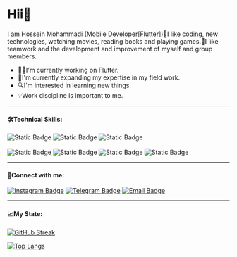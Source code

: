 
<h1>Hii👋</h1>
<p>I am Hossein Mohammadi (Mobile Developer[Flutter])💫I like coding, new technologies, watching movies, reading books and playing games.💫I like teamwork and the development and improvement of myself and group members.</p>
<ul>
   <li>👨‍💻I'm currently working on Flutter.</li>
   <li>🌱I'm currently expanding my expertise in my field work.</li>
   <li>🔍I'm interested in learning new things.</li>
   <li>💡Work discipline is important to me.</li>
   </ul>
<hr>
<h4>🛠Technical Skills:</h4>
<div>
   
<img alt="Static Badge" src="https://img.shields.io/badge/Code-Dart-blue?logo=dart">

<img alt="Static Badge" src="https://img.shields.io/badge/Framework-Flutter-blue?logo=flutter&logoColor=85C1E9">

<img alt="Static Badge" src="https://img.shields.io/badge/Database-Hive-red?logo=hive">
<br><br>
<img alt="Static Badge" src="https://img.shields.io/badge/Tools-Figma-green?logo=figma">
<img alt="Static Badge" src="https://img.shields.io/badge/Tools-Git-red?logo=git">
<img alt="Static Badge" src="https://img.shields.io/badge/Tools-GitHub-black?logo=github">
<img alt="Static Badge" src="https://img.shields.io/badge/Tools-Photoshop-062D46?logo=data%3Aimage%2Fpng%3Bbase64%2CiVBORw0KGgoAAAANSUhEUgAAAMwAAADACAMAAAB%2FPny7AAAAZlBMVEUAAAD%2F%2F%2F%2BZmZkPDw%2FS0tIfHx%2Fe3t4iIiKIiIjy8vL5%2Bfn29vZWVlbk5OTp6enIyMilpaVNTU2QkJBlZWVAQEC2traBgYEoKCgzMzO%2Fv7%2BsrKxbW1stLS3Y2Ng5OTmfn59ycnIYGBjAeZ83AAAGWklEQVR4nO2c55KzOgxAgRA%2BuukEAoS8%2F0te0hsyNoiyc3X%2B7UxiOGtiS7KNohAEQRAEQRAEQRAEQRAEQRAEQRAEQRAE8T9ld97nhyZJkjAM3RfdX0lzyPdr354YeRIe4zbLoiBIC12vDcPzLce%2B4TiW79V6kQZm1rrNbu2bhaniLNKClNWepQrgGCyI2nDtu%2B5nl4lJfGDppbZFn91JWuWKXRfmv7Vv%2FpudNk7m0j%2B1dl779j%2BZINN1j2euff8fTJLpMLbUOVNlVDVaW%2BHFdBmVVWtLPECQUT13bYs7GDKqH6%2BtcQNFRvW2YYMjoxqbeNKQZFS9WdtEwZNRgw1MOGgy6gYeNDwZa20VEZlLeiZko63twpHpskujyy5LLYqioNA93xmyWdsFlrHMr%2FQrjIqa7xOso%2FAClKl7Uv1K03ky1trVAVDG6M0jq5PHsVk7u5GUUZSY0zn6svf%2Bg7SMksA2frLovf8gL6OENSTjrJyojZBRTLA4xRa88x7GyCgMkqmXu%2FE%2BRsm4PvAlb93S4CgZBfrV%2BC3nSlUSHo%2FxjaObNDn6tDRO5gREaxY00yRxpqW67zy%2B5%2Fg1K7WsdVGLIeNkXCCusXsjmtAMWP%2BDaRnFKcN7NMfJKNB4Vv5%2BtC11btRt6WmElKYiy6Q%2FKkCffODU6XH7MjkTXS%2FRMR62kTLQv%2FtTJhLolcflEFxm7ZlCWEVViw3KvA0ACRjC9YAT1Y2T2Q8PzUcZF9VCibfHycSAzOsf7Eq5qB6Gy0iZAPjSM5xpuPn1Lyg%2FmZEy0K0%2BFjd2qZyL2nIuNrMMGDXX9y%2BZki4qTsw5Sgb8v9%2BLALvBEtsXPorLKJkYnAvTAVmInpBuIZkzOBla7e0Tsi5YRfcRMtBQ9nxaeB1j%2B6wodP8rjsZxGSHDqbTf6xngL8YPXrF%2BGOnW44NYpQNZmQPcL48BtoVk0u%2B0Mk5vu5Cw1g8kZVpe8DjwlP3kOrcGPVXFyjWlZGKNO%2Baebp8CAhkfSPfdwMDaYSi%2BChCaJa9o3nFb1dwDn%2BrtmFvLWGUaeH0myOKwyfP9%2BZy7bZSygcWZ5%2FIMFB4sULqFV87sy9LZhfqyX3NA5GJ%2Ff4xa4LOrysiS3VvMABn4MdueDMvvLUJldaT4awkZ6zm8Qj2zwBIBkozdPluEfjNdBnb4EzL22687hOtLXjbvDhsUGTt4m%2FageeYKM%2BfclYIhYwcfkzs%2F%2Fa9P8WxbhjBkovyjSWi944FXzLVdfbqM035FI81g0mwbhTlH90yW6al4i5SZLC%2FFX2efKmPmv22GYl91dOzBYJoM6x9qwdXob3Tc3pkgY8NrKuKNlJiLmmNlbJ9xFrta8Ya8DG8oGCfj6wH3AZE6lROghQXyMlZdBO1Qs%2F9Ssa2QV9jsNYA%2BHE9PT5nQGFSVEjY1kg0o4wdpwWrviqGzotQis0ukhR%2Fw6iRxlq3GGdVAGT2vmuR%2BVjNMkoP0AbM9nAv0XA2lpgHLTK%2F%2FcLbZ%2FYCSVM8po%2BzEh2grG25u%2BHpzyii8Kvv39RBmz7lllHNqCY1rGIvns8tcau21yFDAekJWSRaQ6abQrDAGu4e38U6QRWQ6Qq0YqFQ%2F6u4TWEpGuawhMG73TK9ELSjTTTwtb4XQmLznbFGZLshx4cTNaae2vrBMNxjAGx4mz5uLy3C2b%2FxFmR0Usk2eNleQAZNqbWrovIaM%2B6d6ZiCph%2Bpqkw9GzSLD%2BO8KiYFLbnIASFSHRXDYuIPSgnb0FR8tzyBzqTM5dQkVPg5AYX36WwXmkLlv0fB1rffHAwWcbHJVYw6ZZ%2FZiO37w3T%2FwGa%2FpZ1ZnkPneJ2wxrb3%2B08%2BuySmpO9NPec4gU8I3zANhRWAGGbnt2U8QTkbjy3BXm2EMhBItvoxMIfOFjbEbEF9GpmL%2BdrnptZk5ZITXAN9xUJY30WWkjs08aTFc8GUy8aNZ2C74MsLF5TcwiuazyMgcNLuDcqxxDhn4ZQEQiC9GwpY5MrnjJn6A%2BM5H9MesikTOzN7xUtQdJzPEZues1IW6pw6QX4sGbj%2Fgn9McIMxOQweBvTRC3xS4cyOzl%2B9dZLIkcXaCVjF8dsqOm3s%2FKp%2FzITx2Sqlee5bj2I7jGzUro%2FgYNht4Gdoozvu8qg5N0xwOh6rKz2u%2FA4kgCIIgCIIgCIIgCIIgCIIgCIIgCIIg%2Fi7%2FAcKLXJmMN0W%2BAAAAAElFTkSuQmCC&logoColor=0C0A22">



</div>
<hr>
<h4>🤝Connect with me:</h4>
<div>
<a href="https://instagram.com/hosseinmohammadi.dev"><img src="https://img.shields.io/badge/Instagram-purple?style=for-the-badge&logo=instagram&logoColor=white" alt="Instagram Badge"/></a>
<a href="https://t.me/Hossein_M_20"><img src="https://img.shields.io/badge/Telegram-blue?style=for-the-badge&logo=telegram&logoColor=white" alt="Telegram Badge"/></a>
<a href="mailto:hosseinmohammadi.dev22@yahoo.com"><img src="https://img.shields.io/badge/Email-darkblue?style=for-the-badge&logo=gmail&logoColor=white" alt="Email Badge"/></a>
</div>
<hr>

<h4>📈My State:</h4>
<p>
<a href="https://git.io/streak-stats"><img src="https://github-readme-streak-stats.herokuapp.com?user=HosseinMohammadiii&theme=dark" alt="GitHub Streak" /></a>
   
[![Top Langs](https://github-readme-stats.vercel.app/api/top-langs/?username=HosseinMohammadiii&layout=compact&theme=vision-friendly-dark)](https://github.com/anuraghazra/github-readme-stats)
</p>
